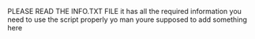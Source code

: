 PLEASE READ THE INFO.TXT FILE
it has all the required information you need to use the script properly
yo man youre supposed to add something here

